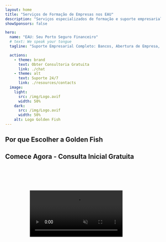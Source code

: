 ```yaml
---
layout: home
title: "Serviços de Formação de Empresas nos EAU"
description: "Serviços especializados de formação e suporte empresarial nos EAU. Soluções para abertura de empresas, bancos, impostos, questões legais e vistos. Transformando seus sonhos empresariais em realidade."
showSponsors: false

hero:
  name: "EAU: Seu Porto Seguro Financeiro"
  # text: We speak your tongue
  tagline: "Suporte Empresarial Completo: Bancos, Abertura de Empresa, Vistos. Zero taxas antecipadas – pague somente após aprovação."

  actions:
    - theme: brand
      text: Obter Consultoria Gratuita
      link: ./chat
    - theme: alt
      text: Suporte 24/7
      link: ./resources/contacts
  image:
    light:
      src: /img/Logo.avif
      width: 50%
    dark:
      src: /img/Logo.avif
      width: 50%
    alt: Logo Golden Fish
---
```


<FeatureCards :features="[
  {
    title: 'Abertura de Conta Bancária',
    details: 'Abra facilmente contas bancárias empresariais ou pessoais com os bancos confiáveis dos EAU.',
    items: [
      'Aprovações garantidas para contas bancárias corporativas',
      'Taxa de sucesso de 90%',
      '**Zero taxas antecipadas** - pague somente após aprovação',
    ],
    linkText: 'Read More',
    link: './uae-business/offer/banking/',
    icon: {
      light: '/img/iStock-2153786564.avif',
      dark: '/img/iStock-2166793628.avif',
      alt: 'Serviços Bancários'
    }
  },
  {
    title: 'Golden Visa e Residência',
    details: 'Obtenha um **Golden Visa** dos EAU para residência de longo prazo com um processo de solicitação simplificado.',
    items: [
      '**Sem necessidade de entrar nos EAU a cada 6 meses**',
      'Taxa de sucesso de 98%',
      '**Zero taxas antecipadas** - pague somente após aprovação',
    ],
    linkText: 'Read More',
    link: './uae-business/offer/golden-visa/',
    icon: {
      light: '/img/iStock-1312241253.avif',
      dark: '/img/ILONMASKID.webp',
      alt: 'Serviços de Visto'
    }
  },
  {
    title: 'Guia de Abertura de Empresa',
    details: 'Guia completo para abrir empresas na Free Zone, offshore, Mainland e filiais.',
    items: [
      '**100% de Propriedade Estrangeira** disponível em Free Zones e Mainland',
      'Baixas Taxas de Impostos - apenas 9% de imposto corporativo',
      'Sem Controle Cambial - fácil repatriação de capital'
    ],
    linkText: 'Read More',
    link: './uae-business/company-registration/overview',
    icon: {
      light: '/img/iStock-2051326997.avif',
      dark: '/img/iStock-1448478309.jpg',
      alt: 'Guia de Abertura de Empresa'
    }
  },
]" />

<FeatureCards :features="[
  {
    title: 'Serviços de Compliance',
    details: 'Nossos especialistas orientam você através dos complexos requisitos regulatórios dos EAU, incluindo relatórios ESR e registros UBO.',
    items: [],
    linkText: 'Read More',
    link: './uae-business/company-registration/ubo',
    icon: {
      light: '/img/iStock-1299393716.avif',
      dark: '/img/iStock-2149731304.avif',
      alt: 'Serviços de Compliance'
    }
  },
  {
    title: 'Imposto Corporativo e VAT',
    details: 'Consultoria especializada garante conformidade com obrigações de Imposto Corporativo e VAT junto à Autoridade Federal Tributária (FTA).',
    items: [],
    linkText: 'Read More',
    link: './uae-business/company-registration/accounting-legal',
    icon: {
      light: '/img/iStock-1018285934.avif',
      dark: '/img/iStock-584576538.avif',
      alt: 'Serviços Tributários'
    }
  },
  {
    title: 'Serviços Jurídicos',
    details: 'Equipe jurídica orienta sobre as leis dos EAU referentes a fusões e aquisições, reestruturação corporativa, financiamento e resolução de disputas.',
    items: [],
    linkText: 'Read More',
    link: './uae-business/company-registration/Protect-Your-Business',
    icon: {
      light: '/img/iStock-650045508.avif',
      dark: '/img/iStock-1498627598.avif',
      alt: 'Serviços Jurídicos'
    }
  },
  {
    title: 'Contabilidade e Folha de Pagamento',
    details: 'Nossos contadores gerenciam finanças, fornecendo escrituração contábil, reconciliação, folha de pagamento e suporte à auditoria, economizando custos de contratação.',
    items: [],
    linkText: 'Read More',
    link: './resources/contacts',
    icon: {
      light: '/img/iStock-1022793868.avif',
      dark: '/img/iStock-1320130292.jpg',
      alt: 'Serviços Contábeis'
    }
  },
]" />

## Por que Escolher a Golden Fish

<BenefitsList :features="[
{
 icon: '💰',
 title: 'Taxas Baseadas no Sucesso',
 text: '**Zero taxas antecipadas - pague apenas após a aprovação.** Transparência total sem custos ocultos.'
},
{
 icon: '🔄',
 title: 'Múltiplas Soluções',
 text: 'Acesso a bancos locais e internacionais. Opções alternativas caso a primeira solicitação seja recusada.'
},
{
 icon: '🏦',
 title: 'Relacionamentos Bancários',
 text: 'Parcerias sólidas com os principais bancos dos EAU e internacionais. Solicitações para múltiplos bancos para maximizar as chances de aprovação.'
},
{
 icon: '📊',
 title: 'Gestão Completa',
 text: 'Gerenciamento completo desde a documentação até a ativação da conta, com atualizações semanais de progresso e comunicação direta com o banco.'
},
{
 icon: '📝',
 title: 'Documentação Profissional',
 text: 'Nossa equipe prepara planos de negócios abrangentes e cuida de toda a documentação de conformidade.'
},
{
 icon: '🤝',
 title: 'Suporte Contínuo',
 text: 'Assistência contínua com operações bancárias e requisitos de conformidade após a abertura da conta.'
}
]" />

## Comece Agora - Consulta Inicial Gratuita

<div id="contact-form"></div>

<video  autoplay muted playsinline style="padding: 80px" >
  <source src="/img/iStock-2185906461.mp4" type="video/mp4">
</video>

<ContactFormModal formName="Home page" buttonText="Obtenha uma consulta gratuita" 
:services="['📝 Company registration', '🏧 Opening bank accounts', '🪪 EID & Golden Visa', 'Other Services']"/>

<!-- <br>

# Histórias de Sucesso

<br>

<ImageGrid :images="[
  { src: '/img/iStock-1945498989.avif', href: './immigration.md', alt: 'Imigração UAE' },
  { src: '/img/iStock-1965736217.avif', href: './immigration.md', alt: 'Imigração UAE' },
]"/> -->